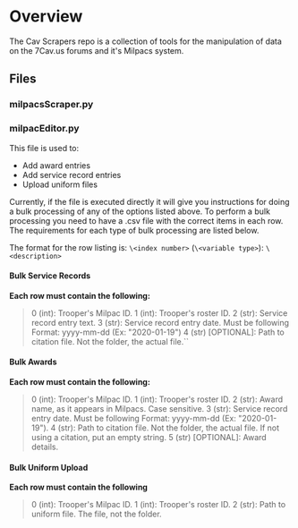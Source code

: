 # Overview

The Cav Scrapers repo is a collection of tools for the manipulation of data on the 7Cav.us forums and it's Milpacs system.

## Files

### milpacsScraper.py

### milpacEditor.py

This file is used to:

* Add award entries
* Add service record entries
* Upload uniform files

Currently, if the file is executed directly it will give you instructions for doing a bulk processing of any of the options listed above. To perform a bulk processing you need to have a .csv file with the correct items in each row. The requirements for each type of bulk processing are listed below.

The format for the row listing is: `\<index number>` (`\<variable type>`): `\<description>`

#### Bulk Service Records

**Each row must contain the following:**

> 0 (int): Trooper's Milpac ID.
> 1 (int): Trooper's roster ID.
> 2 (str): Service record entry text.
> 3 (str): Service record entry date. Must be following Format: yyyy-mm-dd (Ex: "2020-01-19")
> 4 (str) [OPTIONAL]: Path to citation file. Not the folder, the actual file.``

#### Bulk Awards

**Each row must contain the following:**

> 0 (int): Trooper's Milpac ID.
> 1 (int): Trooper's roster ID.
> 2 (str): Award name, as it appears in Milpacs. Case sensitive.
> 3 (str): Service record entry date. Must be following Format: yyyy-mm-dd (Ex: "2020-01-19").
> 4 (str): Path to citation file. Not the folder, the actual file. If not using a citation, put an empty string.
> 5 (str) [OPTIONAL]: Award details.

#### Bulk Uniform Upload

**Each row must contain the following**

> 0 (int): Trooper's Milpac ID.
> 1 (int): Trooper's roster ID.
> 2 (str): Path to uniform file. The file, not the folder.